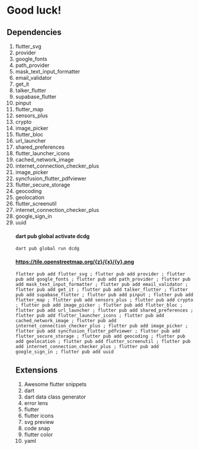 # Good luck!
## Dependencies
<ol> 
<li> flutter_svg
<li>provider
<li>google_fonts
<li>path_provider
<li>mask_text_input_formatter
<li>email_validator
<li>get_it
<li>talker_flutter
<li>supabase_flutter
<li>pinput
<li>flutter_map
<li>sensors_plus
<li>crypto
<li>image_picker
<li>flutter_bloc
<li>url_launcher
<li>shared_preferences
<li>flutter_launcher_icons
<li>cached_network_image
<li>internet_connection_checker_plus
<li>image_picker
<li>syncfusion_flutter_pdfviewer
<li>flutter_secure_storage
<li>geocoding
<li>geolocation
<li>flutter_screenutil
<li>internet_connection_checker_plus
<li>google_sign_in
<li>uuid
</old>

#### dart pub global activate dcdg
```dart pub global run dcdg```
#### https://tile.openstreetmap.org/{z}/{x}/{y}.png

``flutter pub add flutter_svg ; flutter pub add provider ; flutter pub add google_fonts ; flutter pub add path_provider ; flutter pub add mask_text_input_formatter ; flutter pub add email_validator ; flutter pub add get_it ; flutter pub add talker_flutter ; flutter pub add supabase_flutter ; flutter pub add pinput ; flutter pub add flutter_map ; flutter pub add sensors_plus ; flutter pub add crypto ; flutter pub add image_picker ; flutter pub add flutter_bloc ; flutter pub add url_launcher ; flutter pub add shared_preferences ; flutter pub add flutter_launcher_icons ; flutter pub add cached_network_image ; flutter pub add internet_connection_checker_plus ; flutter pub add image_picker ; flutter pub add syncfusion_flutter_pdfviewer ; flutter pub add flutter_secure_storage ; flutter pub add geocoding ; flutter pub add geolocation ; flutter pub add flutter_screenutil ; flutter pub add internet_connection_checker_plus ; flutter pub add google_sign_in ; flutter pub add uuid``
## Extensions
<ol>
<li> Awesome flutter snippets
<li>dart
<li>dart data class generator
<li>error lens
<li>flutter
<li>flutter icons
<li>svg preview
<li>code snap
<li>flutter color
<li>yaml
</ol>